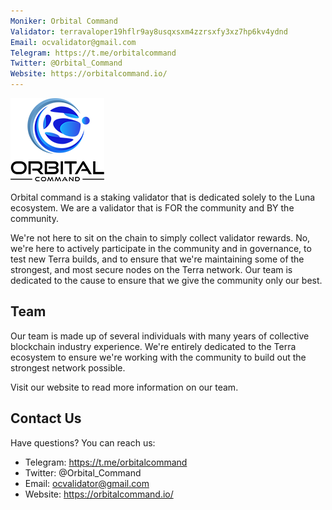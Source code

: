 ```yaml
---
Moniker: Orbital Command
Validator: terravaloper19hflr9ay8usqxsxm4zzrsxfy3xz7hp6kv4ydnd
Email: ocvalidator@gmail.com
Telegram: https://t.me/orbitalcommand
Twitter: @Orbital_Command
Website: https://orbitalcommand.io/
---
```


![OrbitalCommand](logo.png)

Orbital command is a staking validator that is dedicated solely to the Luna ecosystem. We are a validator that is FOR the community and BY the community. 

We're not here to sit on the chain to simply collect validator rewards. No, we're here to actively participate in the community and in governance, to test new Terra builds, and to ensure that we're maintaining some of the strongest, and most secure nodes on the Terra network. Our team is dedicated to the cause to ensure that we give the community only our best.

## Team
Our team is made up of several individuals with many years of collective blockchain industry experience. We're entirely dedicated to the Terra ecosystem to ensure we're working with the community to build out the strongest network possible.

Visit our website to read more information on our team.

## Contact Us

Have questions? You can reach us:

- Telegram: https://t.me/orbitalcommand
- Twitter: @Orbital_Command
- Email: ocvalidator@gmail.com
- Website: https://orbitalcommand.io/
